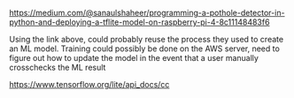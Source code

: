 https://medium.com/@sanaulshaheer/programming-a-pothole-detector-in-python-and-deploying-a-tflite-model-on-raspberry-pi-4-8c11148483f6

Using the link above, could probably reuse the process they used to create an ML model. Training could possibly be done on the AWS server, need to figure out how to update the model in the event that a user manually crosschecks the ML result

https://www.tensorflow.org/lite/api_docs/cc
